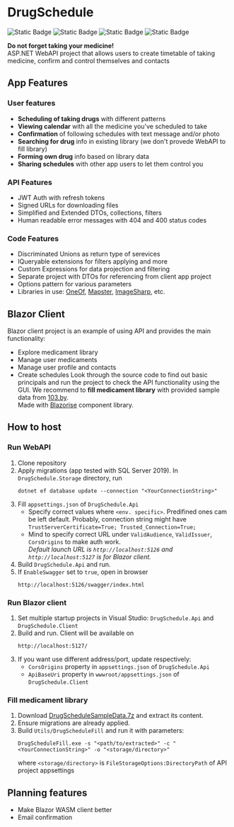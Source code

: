 # DrugSchedule
![Static Badge](https://img.shields.io/badge/.NET%208-blue?style=for-the-badge)
![Static Badge](https://img.shields.io/badge/EF%20Core-8A2BE2?style=for-the-badge)
![Static Badge](https://img.shields.io/badge/SQL%20Server-d38712?style=for-the-badge)
![Static Badge](https://img.shields.io/badge/Blazor_WASM-592c8c?style=for-the-badge)    
     
**Do not forget taking your medicine!**    
ASP.NET WebAPI project that allows users to create timetable of taking medicine, confirm and control themselves and contacts     
    
## App Features
### User features
- **Scheduling of taking drugs** with different patterns
- **Viewing calendar** with all the medicine you've scheduled to take 
- **Confirmation** of following schedules with text message and/or photo 
- **Searching for drug** info in existing library (we don't provede WebAPI to fill library)
- **Forming own drug** info based on library data
- **Sharing schedules** with other app users to let them control you

### API Features
- JWT Auth with refresh tokens
- Signed URLs for downloading files
- Simplified and Extended DTOs, collections, filters
- Human readable error messages with 404 and 400 status codes

### Code Features
- Discriminated Unions as return type of serevices
- IQueryable extensions for filters applying and more
- Custom Expressions for data projection and filtering
- Separate project with DTOs for referencing from client app project
- Options pattern for various parameters
- Libraries in use: [OneOf](https://github.com/mcintyre321/OneOf), [Mapster](https://github.com/MapsterMapper/Mapster), [ImageSharp](https://github.com/SixLabors/ImageSharp), etc.     
     
## Blazor Client
Blazor client project is an example of using API and provides the main functionality:
- Explore medicament library
- Manage user medicaments
- Manage user profile and contacts
- Create schedules
Look through the source code to find out basic principals and run the project to check the API functionality using the GUI. We recommend to **fill medicament library** with provided sample data from [103.by](https://apteka.103.by/).    
Made with [Blazorise](https://github.com/Megabit/Blazorise) component library.     
     
     
## How to host
### Run WebAPI
1. Clone repository
1. Apply migrations (app tested with SQL Server 2019). In `DrugSchedule.Storage` directory, run
   ```
   dotnet ef database update --connection "<YourConnectionString>"
   ```
1. Fill `appsettings.json` of `DrugSchedule.Api`
   - Specify correct values where `<env. specific>`. Predifined ones cam be left default.
     Probably, connection string might have `TrustServerCertificate=True; Trusted_Connection=True;`
   - Mind to specify correct URL under `ValidAudience`, `ValidIssuer`, `CorsOrigins` to make auth work.    
     *Default launch URL is `http://localhost:5126` and `http://localhost:5127` is for Blazor client.* 
1. Build `DrugSchedule.Api` and run.   
1. If `EnableSwagger` set to `true`, open in browser
   ```
   http://localhost:5126/swagger/index.html
   ```
        
### Run Blazor client
1. Set multiple startup projects in Visual Studio: `DrugSchedule.Api` and `DrugSchedule.Client`
1. Build and run. Client will be available on
   ```
   http://localhost:5127/
   ```
1. If you want use different address/port, update respectively:
   - `CorsOrigins` property in `appsettings.json` of `DrugSchedule.Api`
   - `ApiBaseUri` property in `wwwroot/appsettings.json` of `DrugSchedule.Client`
        
### Fill medicament library
1. Download [DrugScheduleSampleData.7z](https://drive.google.com/file/d/1jQhQEunzjMeytzffdpDUFravuY0pUqrG/view?usp=sharing) and extract its content.
1. Ensure migrations are already applied. 
1. Build `Utils/DrugScheduleFill` and run it with parameters:
   ```
   DrugScheduleFill.exe -s "<path/to/extracted>" -c "<YourConnectionString>" -o "<storage/directory>"
   ```
   where `<storage/directory>` is `FileStorageOptions:DirectoryPath` of API project appsettings     
        
## Planning features
- Make Blazor WASM client better
- Email confirmation

